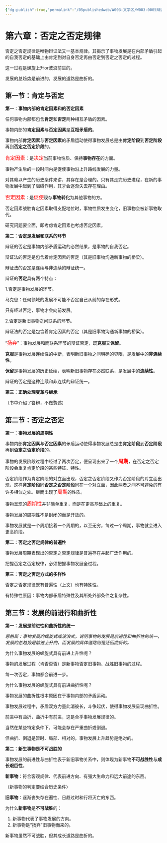 ```yaml
---
{"dg-publish":true,"permalink":"/05publishedweb/W003-文学区/W003-0005辩证唯物主义核心知识点大合集/250304-06-第6章：否定之否定规律/","noteIcon":"","created":"2025-03-19T09:25:29.682+08:00","updated":"2025-03-19T09:28:20.593+08:00"}
---
```


# **第六章：否定之否定规律**

否定之否定规律是唯物辩证法又一基本规律。其揭示了事物发展是在内部矛盾引起的自我否定的基础上由肯定到对自身否定再由否定到否定之否定的过程。

这一过程是螺旋上升or波浪前进的。

发展的总趋势是前进的，发展的道路是曲折的。

## **第一节：肯定与否定**

**第一：事物内部的肯定因素和的否定因素**

任何事物内部都包含**肯定**和**否定**两种相互矛盾的因素。

事物内部的**肯定因素**与**否定因素**是**互相矛盾的**。

事物内部**肯定因素**与**否定因素**的矛盾运动使得事物发展总是由**肯定阶段**到**否定阶段**再到**否定之否定阶段**的。

<font color="red" size="3">肯定因素</font>：是<font color="red" size="3">决定</font>当前事物性质、保持**事物存在**的方面。

事物产生后的一段时间内是促使事物沿上升路线发展的力量。

对其赖以产生的历史条件来讲，其存在是合理的。只有其走完历史进程，在新的事物发展中起到了阻碍作用，其才会逐渐失去存在理由。

<font color="red" size="3">否定因素</font>：是<font color="red" size="3">促使</font>现存**事物转化**为其他事物的方。

否定因素战胜肯定因素取得支配地位时，事物性质发生变化，旧事物会被新事物取代。

研究问题要全面，即考虑肯定因素也考虑否定因素。

**第二：否定是发展和联系的环节**

辩证的否定是事物内部矛盾运动的必然结果，是事物的自我否定。

辩证法的否定是包含着肯定因素的否定（其是旧事物沟通新事物的桥梁）。

辩证法的否定是连续与非连续的辩证统一。

辩证的**否定**具有两个特点：

1.否定是事物发展的环节。

马克思：任何领域的发展不可能不否定自己从前的存在形式。

只有经过否定，事物才会向前发展。

2.否定是新旧事物之间联系的环节。

辩证法的否定是包含着肯定因素的否定（其是旧事物沟通新事物的桥梁）。

“<font color="red" size="3">扬弃</font>”：事物发展和而联系环节的辩证否定，既**克服**又**保留**。

**克服**是事物发展连续性的中断，表明新旧事物之间明确的界限，是发展中的**非连续性**。

**保留**是事物发展的历史延续，表明新旧事物存在必然联系，是发展中的**连续性**。

辩证的否定是这种连续和非连续的辩证统一。

**第三：正确处理变革与继承**

（书中介绍了答辩，不做赘述）

## **第二节：否定之否定**

**第一：事物发展的周期性**

事物内部**肯定因素**与**否定因素**的矛盾运动使得事物发展总是由**肯定阶段**到**否定阶段**再到**否定之否定阶段**的。

事物的发展阶段过程中经过了两次否定，便呈现出来了一个<font color="red" size="3">**周期**</font>，在否定之否定阶段会重复肯定阶段的某些特征、特性。

否定阶段作为肯定阶段的对立面出现，否定之否定阶段又作为否定阶段的对立面出现，这样**肯定阶段**同**否定之否定阶段**同在一个对立面，因此两者之间不可避免的有许多相似之处。继而出现了<font color="red" size="3">周期</font>的性质。

事物呈现的<font color="red" size="3">周期性</font>并非简单重复，而是在更高基础上的重复。

事物发展的周期性不是封闭的而是开放的。

事物发展就是一个周期接着一个周期的，以至无穷，每过一个周期，事物就会进入更高阶段。

**第二：否定之否定规律的普遍性**

事物发展周期表现出的否定之否定规律是普遍存在并起广泛作用的。

把握否定之否定规律，必须把握事物发展全过程。

**第三：否定之否定方式的多样性**

否定之否定规律既有普遍性（上文）也有特殊性。

有特殊性原因：事物内部矛盾特殊性及其所处外部条件之复杂性。

## **第三节：发展的前进行和曲折性**

**第一：发展是前进性和曲折性的统一**

_恩格斯：事物发展的螺旋式或波浪式，说明事物的发展是前进性和曲折性的统一，发展的总趋势是前进上升的，而发展的具体道路则是迂回曲折的。_

为什么事物发展的螺旋式具有前进上升性呢？

事物的发展过程（肯否否否）是新事物否定旧事物、战胜旧事物的过程。

每一次否定，事物都会前进一步。

为什么事物发展的螺旋式具有前进曲折性呢？

事物发展的曲折性根本原因在于事物内部的矛盾运动。

事物发展过程中，矛盾双方力量此消彼长，斗争起伏，使得事物发展呈现曲折性。

前进中有曲折，曲折中有前进，这是合乎事物发展规律的。

当然在某些特定条件下，可能会存在严重曲折或倒退。

但曲折、倒退是暂时、局部、相对的，事物发展上升趋势是绝对的。

**第二：新生事物是不可战胜的**

事物发展的前进性与曲折性表于新旧事物关系中，则体现为新事物**不可战胜性**与**成长艰巨性**。

**新事物**：符合客观规律、代表前进方向、有强大生命力和远大前途的东西。

（新事物的判定要结合历史条件）

**旧事物**：逐渐丧失存在遍性、日趋过时和行将灭亡的东西。

为什么**新事物**是**不可战胜**的：

1. 新事物代表了事物发展的方向。
2. 新事物是“扬弃”旧事物而来的。

新事物虽然不可战胜，但其成长道路是曲折的。